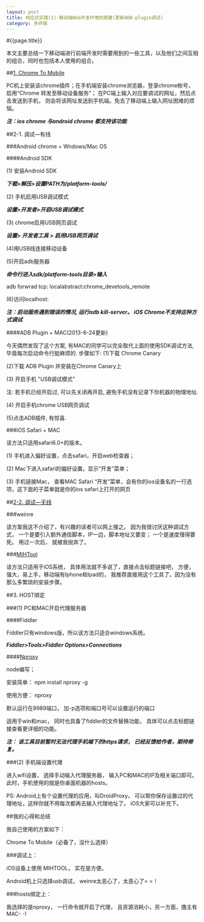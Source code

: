 ```yaml
---
layout: post
title: 响应式实践(1)-移动端Web开发环境的搭建(更新ADB-plugin调试)
category: 多终端
---
```

#{{page.title}}

本文主要总结一下移动端进行前端开发时需要用到的一些工具，以及他们之间互相的组合，同时也包括本人使用的组合。

##[1. Chrome To Mobile](https://chrome.google.com/webstore/detail/chrome-to-mobile/idknbmbdnapjicclomlijcgfpikmndhd?utm_source=chrome-ntp-icon)

PC机上安装该chrome插件；在手机端安装chrome浏览器，登录chrome帐号，
启用“Chrome 转发至移动设备服务”；
在PC端上输入对应要调试的网址，然后点击发送到手机，
则会将该网址发送到手机端。免去了移动端上输入网址困难的烦恼。

***注：ios chrome 与android chrome 都支持该功能***

##2-1. 调试—有线

###Android chrome + Wndows/Mac OS

####Android SDK

(1) 安装Android SDK

***下载>解压>设置PATH为<sdk>/platform-tools/***

(2) 手机启用USB调试模式

***设置>开发者>开启USB调试模式***

(3) chrome启用USB网页调试

***设置> 开发者工具 > 启用USB网页调试***

(4)用USB线连接移动设备

(5)开启adb服务器

***命令行进入sdk/platform-tools目录>输入***

adb forwrad tcp:<port> localabstract:chrome_devetools_remote

(6)访问localhost:<port>

***注：启动服务遇到错误的情况, 运行adb kill-server。
iOS Chrome不支持这种方式调试***

####ADB Plugin + MAC(2013-6-24更新)

今天偶然发现了这个方案, 有MAC的同学可以完全取代上面的使用SDK调试方法, 毕竟每次启动命令行挺麻烦的. 步骤如下:
(1)下载 Chrome Canary

(2)下载 ADB Plugin 并安装在Chrome Canary上

(3) 开启手机 "USB调试模式"

注: 若手机已经开启过, 可以先关闭再开启, 避免手机没有记录下你机器的物理地址.

(4) 开启手机chrome USB网页调试

(5)点击ADB插件, 有惊喜.


###iOS Safari + MAC

该方法只适用safari6.0+的版本。

(1) 手机进入偏好设置，点击safari，开启web检查器；

(2) Mac下进入safari的偏好设置，显示“开发”菜单；

(3) 手机链接Mac， 查看MAC Safari “开发”菜单，会有你的ios设备名的一行选项，这下面的子菜单就是你的ios safari上打开的网页

##[2-2. 调试—无线](https://developers.google.com/chrome-developer-tools/docs/remote-debugging?hl=zh-CN)

###weinre

该方案我这不介绍了，有兴趣的读者可以网上搜之。
因为我很讨厌这种调试方式， 一个是要引入额外通信脚本，IP一边，脚本地址又要变； 一个是速度慢得要死。 用过一次后， 就被我抛弃了。

###[MIHTool](http://www.iunbug.com/mihtool-zh)

该方法只适用于iOS系统， 具体用法就不多说了，直接点击标题链接吧， 方便，强大，易上手，移动端有Iphone和Ipad的， 我推荐直接用这个工具了。因为没有那么多繁琐的安装步骤。

##3. HOST绑定

###(1) PC和MAC开启代理服务器

####Fiddler

Fiddler只有windows版，所以该方法只适合windows系统。

***Fiddler>Tools>Fiddler Options>Connections***

####[Nproxy](http://goddyzhao.me/nproxy/)

node编写；

安装简单： npm install nproxy -g

使用方便： nproxy

默认运行在8989端口， 加-p选项和端口号可以设置运行的端口

适用于win和mac， 同时也具备了fiddler的文件替换功能， 具体可以点击标题链接查看更详细的功能。

***注： 该工具目前暂时无法代理手机端下的https请求， 已经反馈给作者，期待修复。***

###(2) 手机端设置代理

进入wifi设置， 选择手动输入代理服务器， 输入PC和MAC的IP及相关端口即可。
此时，手机使用的就是你桌面机器的hosts。

PS: Android上有个设置代理的应用，叫DroidProxy， 可以帮你保存设置过的代理地址，这样你就不用每次都再去输入代理地址了。 iOS大家可以补充下。

##我的心得和总结

我自己使用的方案如下：

Chrome To Mobile（必备了，没什么选择）

###调试上：

iOS设备上使用 MIHTOOL， 实在是方便。

Android机上只选择usb调试， weinre太恶心了，太恶心了= =！

###hosts绑定上：

我选择的是nproxy， 一行命令就开启了代理， 且资源消耗小，另一方面，撸主有MAC- -!





